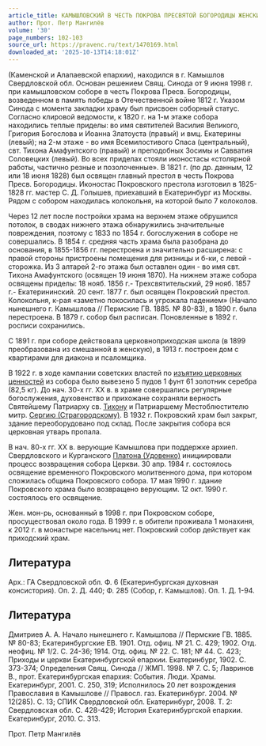 ```yaml
---
article_title: КАМЫШЛОВСКИЙ В ЧЕСТЬ ПОКРОВА ПРЕСВЯТОЙ БОГОРОДИЦЫ ЖЕНСКИЙ МОНАСТЫРЬ
author: Прот. Петр Мангилёв
volume: '30'
page_numbers: 102-103
source_url: https://pravenc.ru/text/1470169.html
downloaded_at: '2025-10-13T14:18:01Z'
---
```


(Каменской и Алапаевской епархии), находился в г. Камышлов Свердловской обл. Основан решением Свящ. Синода от 9 июня 1998 г. при камышловском соборе в честь Покрова Пресв. Богородицы, возведенном в память победы в Отечественной войне 1812 г. Указом Синода с момента закладки храму был присвоен соборный статус. Согласно клировой ведомости, к 1820 г. на 1-м этаже собора находились теплые приделы: во имя святителей Василия Великого, Григория Богослова и Иоанна Златоуста (правый) и вмц. Екатерины (левый); на 2-м этаже - во имя Всемилостивого Спаса (центральный), свт. Тихона Амафунтского (правый) и преподобных Зосимы и Савватия Соловецких (левый). Во всех приделах стояли иконостасы «столярной работы, частично резные и позолоченные». В 1821 г. (по др. данным, 12 или 18 июня 1828) был освящен главный престол в честь Покрова Пресв. Богородицы. Иконостас Покровского престола изготовил в 1825-1828 гг. мастер С. Д. Голышев, приехавший в Екатеринбург из Москвы. Рядом с собором находилась колокольня, на которой было 7 колоколов.

Через 12 лет после постройки храма на верхнем этаже обрушился потолок, в сводах нижнего этажа обнаружились значительные повреждения, поэтому с 1833 по 1854 г. богослужения в соборе не совершались. В 1854 г. средняя часть храма была разобрана до основания, в 1855-1856 гг. перестроена и значительно расширена: с правой стороны пристроены помещения для ризницы и б-ки, с левой - сторожка. Из 3 алтарей 2-го этажа был оставлен один - во имя свт. Тихона Амафунтского (освящен 19 июня 1870). На нижнем этаже собора освящены приделы: 18 нояб. 1856 г.- Трехсвятительский, 29 нояб. 1857 г.- Екатерининский. 20 сент. 1877 г. был освящен Покровский престол. Колокольня, к-рая «заметно покосилась и угрожала падением» (Начало нынешнего г. Камышлова // Пермские ГВ. 1885. № 80-83), в 1890 г. была перестроена. В 1879 г. собор был расписан. Поновленные в 1892 г. росписи сохранились.

С 1891 г. при соборе действовала церковноприходская школа (в 1899 преобразована из смешанной в женскую), в 1913 г. построен дом с квартирами для диакона и псаломщика.

В 1922 г. в ходе кампании советских властей по [изъятию церковных ценностей](<https://pravenc.ru/text/ИЗЪЯТИЕ ЦЕРКОВНЫХ ЦЕННОСТЕЙ.html>) из собора было вывезено 5 пудов 1 фунт 61 золотник серебра (82,5 кг). До нач. 30-х гг. XX в. в храме совершались регулярные богослужения, духовенство и прихожане сохраняли верность Святейшему Патриарху св. [Тихону](https://pravenc.ru/text/Тихон.html) и Патриаршему Местоблюстителю митр. [Сергию (Страгородскому)](<https://pravenc.ru/text/Сергию (Страгородскому).html>). В 1932 г. Покровский храм был закрыт, здание переоборудовано под склад. После закрытия собора вся церковная утварь пропала.

В нач. 80-х гг. XX в. верующие Камышлова при поддержке архиеп. Свердловского и Курганского [Платона (Удовенко)](<https://pravenc.ru/text/Платона (Удовенко).html>) инициировали процесс возвращения собора Церкви. 30 апр. 1984 г. состоялось освящение временного Покровского молитвенного дома, при котором сложилась община Покровского собора. 17 мая 1990 г. здание Покровского храма было возвращено верующим. 12 окт. 1990 г. состоялось его освящение.

Жен. мон-рь, основанный в 1998 г. при Покровском соборе, просуществовал около года. В 1999 г. в обители проживала 1 монахиня, к 2012 г. в монастыре насельниц нет. Покровский собор действует как приходский храм.

## Литература

Арх.: ГА Свердловской обл. Ф. 6 (Екатеринбургская духовная консистория). Оп. 2. Д. 440; Ф. 285 (Собор, г. Камышлов). Оп. 1. Д. 1-94.

## Литература

Дмитриев А. А. Начало нынешнего г. Камышлова // Пермские ГВ. 1885. № 80-83; Екатеринбургские ЕВ. 1901. Отд. офиц. № 21. С. 429; 1902. Отд. неофиц. № 1/2. С. 24-36; 1914. Отд. офиц. № 22. С. 181; № 44. С. 423; Приходы и церкви Екатеринбургской епархии. Екатеринбург, 1902. С. 373-374; Определения Свящ. Синода // ЖМП. 1998. № 7. С. 5; Лавринов В., прот. Екатеринбургская епархия: События. Люди. Храмы. Екатеринбург, 2001. С. 250, 319; Исполнилось 20 лет возрождения Православия в Камышлове // Правосл. газ. Екатеринбург. 2004. № 12(285). С. 13; СПИК Свердловской обл. Екатеринбург, 2008. Т. 2: Свердловская обл. С. 428-429; История Екатеринбургской епархии. Екатеринбург, 2010. С. 313.

Прот. Петр Мангилёв
